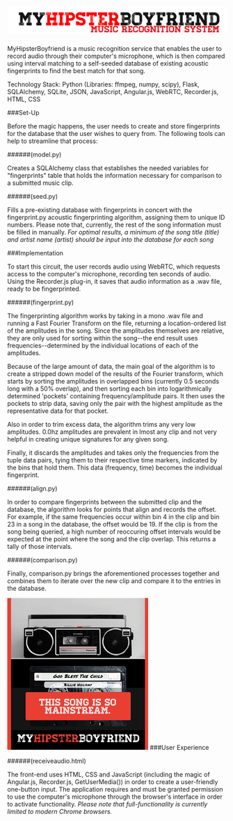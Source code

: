 

![alt tag](https://raw.githubusercontent.com/rhythmsection/MHB/master/static/readme/readme_logo.gif)
===


MyHipsterBoyfriend is a music recognition service that enables the user to record audio through their computer's microphone, which is then compared using interval matching to a self-seeded database of existing acoustic fingerprints to find the best match for that song.


Technology Stack: Python (Libraries: ffmpeg, numpy, scipy), Flask, SQLAlchemy, SQLite, JSON, JavaScript, Angular.js, WebRTC, Recorder.js, HTML, CSS

###Set-Up

Before the magic happens, the user needs to create and store fingerprints for the database that the user wishes to query from. The following tools can help to streamline that process:

######(model.py)

Creates a SQLAlchemy class that establishes the needed variables for "fingerprints" table that holds the information necessary for comparison to a submitted music clip. 

######(seed.py)

Fills a pre-existing database with fingerprints in concert with the fingerprint.py acoustic fingerprinting algorithm, assigning them to unique ID numbers. Please note that, currently, the rest of the song information must be filled in manually. *For optimal results, a minimum of the song title (title) and artist name (artist) should be input into the database for each song*

###Implementation

To start this circuit, the user records audio using WebRTC, which requests access to the computer's microphone, recording ten seconds of audio. Using the Recorder.js plug-in, it saves that audio information as a .wav file, ready to be fingerprinted. 

######(fingerprint.py)

The fingerprinting algorithm works by taking in a mono .wav file and running a Fast Fourier Transform on the file, returning a location-ordered list of the amplitudes in the song. Since the amplitudes themselves are relative, they are only used for sorting within the song--the end result uses frequencies--determined by the individual locations of each of the amplitudes. 

Because of the large amount of data, the main goal of the algorithm is to create a stripped down model of the results of the Fourier transform, which starts by sorting the amplitudes in overlapped bins (currently 0.5 seconds long with a 50% overlap), and then sorting each bin into logarithmically determined 'pockets' containing frequency/amplitude pairs. It then uses the pockets to strip data, saving only the pair with the highest amplitude as the representative data for that pocket. 

Also in order to trim excess data, the algorithm trims any very low amplitudes. 0.0hz amplitudes are prevalent in lmost any clip and not very helpful in creating unique signatures for any given song. 

Finally, it discards the amplitudes and takes only the frequencies from the tuple data pairs, tying them to their respective time markers, indicated by the bins that hold them. This data (frequency, time) becomes the individual fingerprint. 

######(align.py)

In order to compare fingerprints between the submitted clip and the database, the algorithm looks for points that align and records the offset. For example, if the same frequencies occur within bin 4 in the clip and bin 23 in a song in the database, the offset would be 19. If the clip is from the song being queried, a high number of reoccuring offset intervals would be expected at the point where the song and the clip overlap. This returns a tally of those intervals.

######(comparison.py)

Finally, comparison.py brings the aforementioned processes together and combines them to iterate over the new clip and compare it to the entries in the database. 

![alt tag](https://raw.githubusercontent.com/rhythmsection/MHB/master/static/readme/screen_shot.gif)
###User Experience

######(receiveaudio.html)

The front-end uses HTML, CSS and JavaScript (including the magic of Angular.js, Recorder.js, GetUserMedia()) in order to create a user-friendly one-button input. The application requires and must be granted permission to use the computer's microphone through the browser's interface in order to activate functionality. *Please note that full-functionality is currently limited to modern Chrome browsers.*
